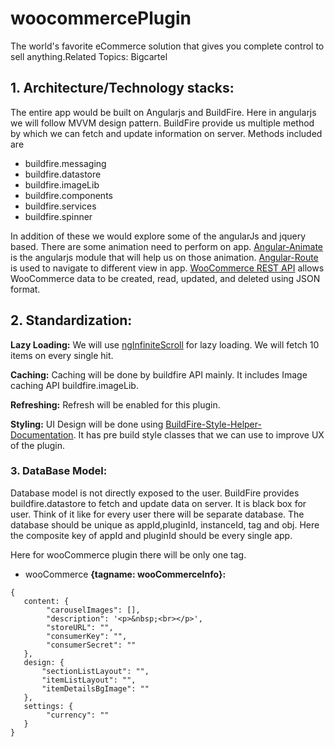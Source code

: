# woocommercePlugin

The world's favorite eCommerce solution that gives you complete control to sell anything.Related Topics: Bigcartel

## 1. Architecture/Technology stacks:

The entire app would be built on Angularjs and BuildFire. Here in angularjs we will follow MVVM design pattern. BuildFire provide us multiple method by which we can fetch and update information on server. Methods included are 
* buildfire.messaging
* buildfire.datastore
* buildfire.imageLib
* buildfire.components
* buildfire.services
* buildfire.spinner

In addition of these we would explore some of the angularJs and jquery based. There are some animation need to perform on app. [Angular-Animate](https://docs.angularjs.org/api/ngAnimate) is the angularjs module that will help us on those animation. [Angular-Route](https://docs.angularjs.org/api/ngRoute/service/$route) is used to navigate to different view in app. [WooCommerce REST API](http://woothemes.github.io/woocommerce-rest-api-docs) allows WooCommerce data to be created, read, updated, and deleted using JSON format.

## 2. Standardization: 

**Lazy Loading:** We will use [ngInfiniteScroll](https://github.com/sroze/ngInfiniteScroll) for lazy loading. We will fetch 10 items on every single hit. 

**Caching:** Caching will be done by buildfire API mainly. It includes Image caching API buildfire.imageLib.

**Refreshing:** Refresh will be enabled for this plugin. 

**Styling:** UI Design will be done using [BuildFire-Style-Helper-Documentation](https://github.com/BuildFire/sdk/wiki/BuildFire-Style-Helper-Documentation). It has pre build style classes that we can use to improve UX of the plugin.

### 3. DataBase Model: 
Database model is not directly exposed to the user. BuildFire provides buildfire.datastore to fetch and update data on server. It is black box for user. Think of it like for every user there will be separate database. The database should be unique as appId,pluginId, instanceId, tag and obj. Here the composite key of appId and pluginId should be every single app.

Here for wooCommerce plugin there will be only one tag.
* wooCommerce
**{tagname: wooCommerceInfo}:**

```
{
   content: {
        "carouselImages": [],
        "description": '<p>&nbsp;<br></p>',
        "storeURL": "",
        "consumerKey": "",
        "consumerSecret": ""
   },
   design: {
       "sectionListLayout": "",
       "itemListLayout": "",
       "itemDetailsBgImage": ""
   },
   settings: {
        "currency": ""
   }
}

```